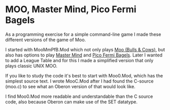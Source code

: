 # MOO, Master Mind, Pico Fermi Bagels

As a programming exercise for a simple command-line game I made these different versions of the game of Moo.

I started with MooMmPfB.Mod which not only plays [Moo (Bulls & Cows)](https://en.wikipedia.org/wiki/Bulls_and_Cows), but also has options to play [Master Mind](https://en.wikipedia.org/wiki/Mastermind_(board_game)) and [Pico Fermi Bagels](https://everything2.com/title/Pico+Fermi+Bagels).
Later I wanted to add a League Table and for this I made a simplified version that only plays classic UNIX MOO.

If you like to study the code it's best to start with Moo0.Mod, which has the simplest source text.
I wrote MooC.Mod after I had found the C-source (moo.c) to see what an Oberon version of that would look like.

I find Moo0.Mod more readable and understandable than the C source code, also because Oberon can make use of the SET datatype.
